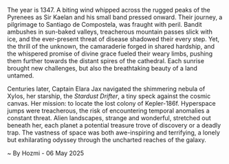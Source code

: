 
The year is 1347.  A biting wind whipped across the rugged peaks of the Pyrenees as  Sir Kaelan and his small band pressed onward. Their journey, a pilgrimage to Santiago de Compostela, was fraught with peril.  Bandit ambushes in sun-baked valleys, treacherous mountain passes slick with ice, and the ever-present threat of disease shadowed their every step. Yet, the thrill of the unknown, the camaraderie forged in shared hardship, and the whispered promise of divine grace fueled their weary limbs, pushing them further towards the distant spires of the cathedral.  Each sunrise brought new challenges, but also the breathtaking beauty of a land untamed.

Centuries later, Captain Elara Jax navigated the shimmering nebula of Xylos, her starship, the *Stardust Drifter*, a tiny speck against the cosmic canvas.  Her mission: to locate the lost colony of Kepler-186f.  Hyperspace jumps were treacherous, the risk of encountering temporal anomalies a constant threat.  Alien landscapes, strange and wonderful, stretched out beneath her, each planet a potential treasure trove of discovery or a deadly trap.  The vastness of space was both awe-inspiring and terrifying, a lonely but exhilarating odyssey through the uncharted reaches of the galaxy.

~ By Hozmi - 06 May 2025
